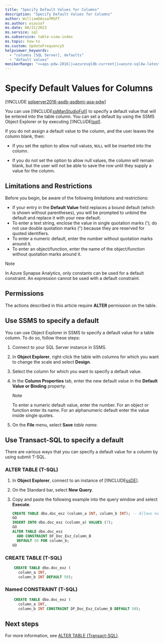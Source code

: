 ```yaml
---
title: "Specify Default Values for Columns"
description: "Specify Default Values for Columns"
author: WilliamDAssafMSFT
ms.author: wiassaf
ms.date: 08/21/2023
ms.service: sql
ms.subservice: table-view-index
ms.topic: how-to
ms.custom: UpdateFrequency5
helpviewer_keywords:
  - "columns [SQL Server], defaults"
  - "default values"
monikerRange: ">=aps-pdw-2016||=azuresqldb-current||=azure-sqldw-latest||>=sql-server-2016||>=sql-server-linux-2017||=azuresqldb-mi-current"
---
```

# Specify Default Values for Columns

[!INCLUDE [sqlserver2016-asdb-asdbmi-asa-pdw](../../includes/applies-to-version/sqlserver2016-asdb-asdbmi-asa-pdw.md)]

You can use [!INCLUDE[ssManStudioFull](../../includes/ssmanstudiofull-md.md)] to specify a default value that will be entered into the table column. You can set a default by using the SSMS Object Explorer or by executing [!INCLUDE[tsql](../../includes/tsql-md.md)].

If you do not assign a default value to the column, and the user leaves the column blank, then:

- If you set the option to allow null values, `NULL` will be inserted into the column.

- If you do not set the option to allow null values, the column will remain blank, but the user will not be able to save the row until they supply a value for the column.

## <a name="Restrictions"></a> Limitations and Restrictions

Before you begin, be aware of the following limitations and restrictions:

- If your entry in the **Default Value** field replaces a bound default (which is shown without parentheses), you will be prompted to unbind the default and replace it with your new default.
- To enter a text string, enclose the value in single quotation marks ('); do not use double quotation marks (") because they are reserved for quoted identifiers.
- To enter a numeric default, enter the number without quotation marks around it.
- To enter an object/function, enter the name of the object/function without quotation marks around it.

> [!NOTE]
> In Azure Synapse Analytics, only constants can be used for a default constraint. An expression cannot be used with a default constraint.

## <a name="Security"></a> Permissions

The actions described in this article require **ALTER** permission on the table.

## <a name="SSMSProcedure"></a> Use SSMS to specify a default

You can use Object Explorer in SSMS to specify a default value for a table column. To do so, follow these steps: 

1. Connect to your SQL Server instance in SSMS. 
1. In **Object Explorer**, right-click the table with columns for which you want to change the scale and select **Design**.

2. Select the column for which you want to specify a default value.

3. In the **Column Properties** tab, enter the new default value in the **Default Value or Binding** property.

   > [!NOTE]
   > To enter a numeric default value, enter the number. For an object or function enter its name. For an alphanumeric default enter the value inside single quotes.

4. On the **File** menu, select **Save** _table name_.

## <a name="TsqlProcedure"></a> Use Transact-SQL to specify a default

There are various ways that you can specify a default value for a column by using submit T-SQL.

### ALTER TABLE (T-SQL)

1. In **Object Explorer**, connect to an instance of [!INCLUDE[ssDE](../../includes/ssde-md.md)].

2. On the Standard bar, select **New Query**.

3. Copy and paste the following example into the query window and select **Execute**.

   ```sql
   CREATE TABLE dbo.doc_exz (column_a INT, column_b INT); -- Allows nulls.
   GO
   INSERT INTO dbo.doc_exz (column_a) VALUES (7);
   GO
   ALTER TABLE dbo.doc_exz
     ADD CONSTRAINT DF_Doc_Exz_Column_B
     DEFAULT 50 FOR column_b;
   GO
   ```

<!--
The following two T-SQL code examples were offered by 'nycdotnet' (Steve) via public PR 1660, Feb 2019.
-->

### CREATE TABLE (T-SQL)

```sql
    CREATE TABLE dbo.doc_exz (
      column_a INT,
      column_b INT DEFAULT 50);
```

### Named CONSTRAINT (T-SQL)

```sql
    CREATE TABLE dbo.doc_exz (
      column_a INT,
      column_b INT CONSTRAINT DF_Doc_Exz_Column_B DEFAULT 50);
```

## Next steps

For more information, see [ALTER TABLE &#40;Transact-SQL&#41;](../../t-sql/statements/alter-table-transact-sql.md).
